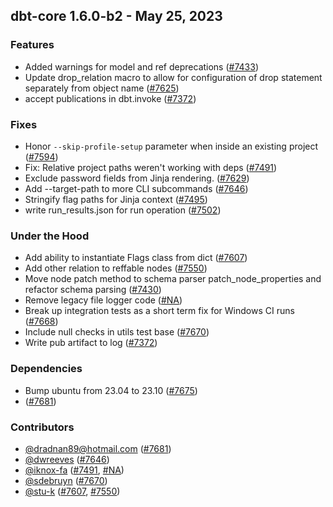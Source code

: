 ## dbt-core 1.6.0-b2 - May 25, 2023

### Features

- Added warnings for model and ref deprecations ([#7433](https://github.com/dbt-labs/dbt-core/issues/7433))
- Update drop_relation macro to allow for configuration of drop statement separately from object name ([#7625](https://github.com/dbt-labs/dbt-core/issues/7625))
- accept publications in dbt.invoke ([#7372](https://github.com/dbt-labs/dbt-core/issues/7372))

### Fixes

- Honor `--skip-profile-setup` parameter when inside an existing project ([#7594](https://github.com/dbt-labs/dbt-core/issues/7594))
- Fix: Relative project paths weren't working with deps ([#7491](https://github.com/dbt-labs/dbt-core/issues/7491))
- Exclude password fields from Jinja rendering. ([#7629](https://github.com/dbt-labs/dbt-core/issues/7629))
- Add --target-path to more CLI subcommands ([#7646](https://github.com/dbt-labs/dbt-core/issues/7646))
- Stringify flag paths for Jinja context ([#7495](https://github.com/dbt-labs/dbt-core/issues/7495))
- write run_results.json for run operation ([#7502](https://github.com/dbt-labs/dbt-core/issues/7502))

### Under the Hood

- Add ability to instantiate Flags class from dict ([#7607](https://github.com/dbt-labs/dbt-core/issues/7607))
- Add other relation to reffable nodes ([#7550](https://github.com/dbt-labs/dbt-core/issues/7550))
- Move node patch method to schema parser patch_node_properties and refactor schema parsing ([#7430](https://github.com/dbt-labs/dbt-core/issues/7430))
- Remove legacy file logger code ([#NA](https://github.com/dbt-labs/dbt-core/issues/NA))
- Break up integration tests as a short term fix for Windows CI runs ([#7668](https://github.com/dbt-labs/dbt-core/issues/7668))
- Include null checks in utils test base ([#7670](https://github.com/dbt-labs/dbt-core/issues/7670))
- Write pub artifact to log ([#7372](https://github.com/dbt-labs/dbt-core/issues/7372))

### Dependencies

- Bump ubuntu from 23.04 to 23.10 ([#7675](https://github.com/dbt-labs/dbt-core/pull/7675))
-  ([#7681](https://github.com/dbt-labs/dbt-core/pull/7681))

### Contributors
- [@dradnan89@hotmail.com](https://github.com/dradnan89@hotmail.com) ([#7681](https://github.com/dbt-labs/dbt-core/pull/7681))
- [@dwreeves](https://github.com/dwreeves) ([#7646](https://github.com/dbt-labs/dbt-core/issues/7646))
- [@iknox-fa](https://github.com/iknox-fa) ([#7491](https://github.com/dbt-labs/dbt-core/issues/7491), [#NA](https://github.com/dbt-labs/dbt-core/issues/NA))
- [@sdebruyn](https://github.com/sdebruyn) ([#7670](https://github.com/dbt-labs/dbt-core/issues/7670))
- [@stu-k](https://github.com/stu-k) ([#7607](https://github.com/dbt-labs/dbt-core/issues/7607), [#7550](https://github.com/dbt-labs/dbt-core/issues/7550))
